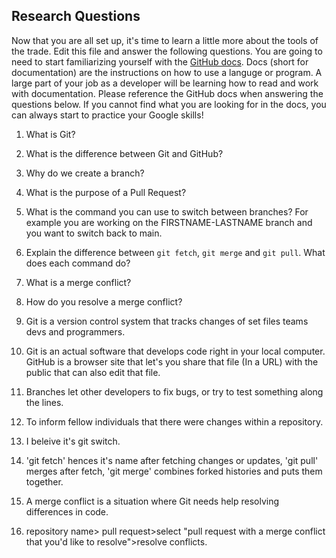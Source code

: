 ## Research Questions 

Now that you are all set up, it's time to learn a little more about the tools of the trade. Edit this file and answer the following questions. You are going to need to start familiarizing yourself with the [GitHub docs](https://docs.github.com/en). Docs (short for documentation) are the instructions on how to use a languge or program. A large part of your job as a developer will be learning how to read and work with documentation. Please reference the GitHub docs when answering the questions below. If you cannot find what you are looking for in the docs, you can always start to practice your Google skills!

1. What is Git?
2. What is the difference between Git and GitHub?
3. Why do we create a branch?
4. What is the purpose of a Pull Request?
5. What is the command you can use to switch between branches? For example you are working on the FIRSTNAME-LASTNAME branch and you want to switch back to main.
6. Explain the difference between `git fetch`, `git merge` and `git pull`. What does each command do?
7. What is a merge conflict?
8. How do you resolve a merge conflict?

1. Git is a version control system that tracks changes of set files teams devs and programmers.
2. Git is an actual software that develops code right in your local computer. GitHub is a browser site that let's you share that file (In a URL) with the public that can also edit that file.
3. Branches let other developers to fix bugs, or try to test something along the lines.
4. To inform fellow individuals that there were changes within a repository.
5. I beleive it's git switch.
6. 'git fetch' hences it's name after fetching changes or updates, 'git pull' merges after fetch, 'git merge' combines forked histories and puts them together.
7. A merge conflict is a situation where Git needs help resolving differences in code.
8. repository name> pull request>select "pull request with a merge conflict that you'd like to resolve">resolve conflicts.
